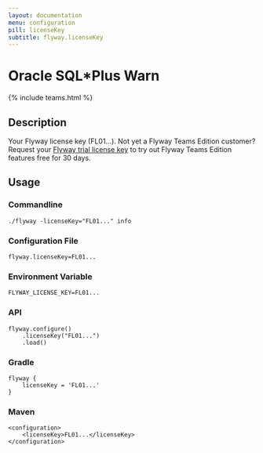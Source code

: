 ```yaml
---
layout: documentation
menu: configuration
pill: licenseKey
subtitle: flyway.licenseKey
---
```


# Oracle SQL*Plus Warn
{% include teams.html %}

## Description
Your Flyway license key (FL01...). Not yet a Flyway Teams Edition customer? Request your <a href="" data-toggle="modal" data-target="#flyway-trial-license-modal">Flyway trial license key</a> to try out Flyway Teams Edition features free for 30 days.

## Usage

### Commandline
```
./flyway -licenseKey="FL01..." info
```

### Configuration File
```
flyway.licenseKey=FL01...
```

### Environment Variable
```
FLYWAY_LICENSE_KEY=FL01...
```

### API
```
flyway.configure()
    .licenseKey("FL01...")
    .load()
```

### Gradle
```
flyway {
    licenseKey = 'FL01...'
}
```

### Maven
```
<configuration>
    <licenseKey>FL01...</licenseKey>
</configuration>
```